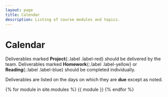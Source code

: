 ```yaml
---
layout: page
title: Calendar
description: Listing of course modules and topics.
---
```


# Calendar

Deliverables marked **Project**{:.label .label-red} should be delivered by the team. Deliverables marked **Homework**{:.label .label-yellow} or **Reading**{:.label .label-blue} should be completed individually.

Deliverables are listed on the days on which they are **due** except as noted.

{% for module in site.modules %}
{{ module }}
{% endfor %}

